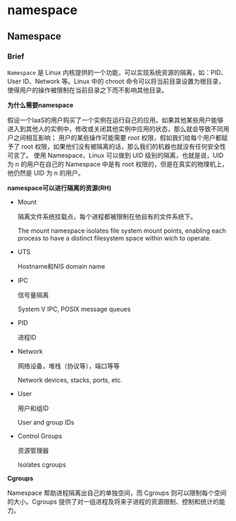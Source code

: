 # namespace

## Namespace

### Brief

`Namespace` 是 Linux 内核提供的一个功能，可以实现系统资源的隔离，如：PID、User ID、Network 等。Linux 中的 chroot 命令可以将当前目录设置为根目录，使得用户的操作被限制在当前目录之下而不影响其他目录。

**为什么需要namespace**

假设一个IaaS的用户购买了一个实例在运行自己的应用。如果其他某些用户能够进入到其他人的实例中，修改或关闭其他实例中应用的状态，那么就会导致不同用户之间相互影响； 用户的某些操作可能需要 root 权限，假如我们给每个用户都赋予了 root 权限，如果他们没有被隔离的话，那么我们的机器也就没有任何安全性可言了。 使用 Namespace，Linux 可以做到 UID 级别的隔离，也就是说，UID 为 n 的用户在自己的 Namespace 中是有 root 权限的，但是在真实的物理机上，他仍然是 UID 为 n 的用户。

**namespace可以进行隔离的资源\(RH\)**

* Mount

  隔离文件系统挂载点，每个进程都被限制在他自有的文件系统下。

  The mount namespace isolates file system mount points, enabling each process to have a distinct filesystem space within wich to operate.

* UTS

  Hostname和NIS domain name

* IPC

  信号量隔离

  System V IPC, POSIX message queues

* PID

  进程ID

* Network

  网络设备，堆栈（协议等），端口等等

  Network devices, stacks, ports, etc.

* User

  用户和组ID

  User and group IDs

* Control Groups

  资源管理器

  Isolates cgroups

**Cgroups**

Namespace 帮助进程隔离出自己的单独空间，而 Cgroups 则可以限制每个空间的大小。Cgroups 提供了对一组进程及将来子进程的资源限制、控制和统计的能力。

